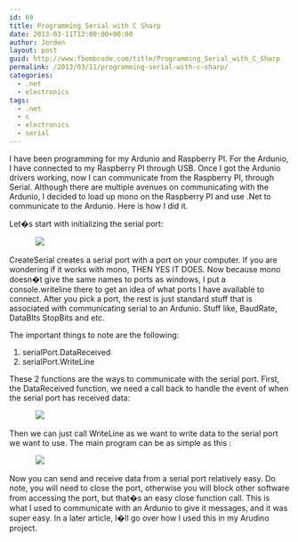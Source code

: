 ```yaml
---
id: 69
title: Programming Serial with C Sharp
date: 2013-03-11T12:00:00+00:00
author: Jorden
layout: post
guid: http://www.fbombcode.com/title/Programming_Serial_with_C_Sharp
permalink: /2013/03/11/programming-serial-with-c-sharp/
categories:
  - .net
  - electronics
tags:
  - .net
  - c
  - electronics
  - serial
---
```

 <p> I have been programming for my Ardunio and Raspberry PI. For the Ardunio, I have connected to my Raspberry PI through USB. Once I got the Ardunio drivers working, now I can communicate from the Raspberry PI, through Serial. Although there are multiple avenues on communicating with the Ardunio, I decided to load up mono on the Raspberry PI and use .Net to communicate to the Ardunio. Here is how I did it. </p> <p> Let�s start with initializing the serial port: </p> <figure> <code> <img src ="/img/14.png" /> </code> </figure> <p> CreateSerial creates a serial port with a port on your computer. If you are wondering if it works with mono, THEN YES IT DOES. Now because mono doesn�t give the same names to ports as windows, I put a console.writeline there to get an idea of what ports I have available to connect. After you pick a port, the rest is just standard stuff that is associated with communicating serial to an Ardunio. Stuff like, BaudRate, DataBIts StopBits and etc. </p> <p> The important things to note are the following: <ol> <li> serialPort.DataReceived </li> <li> serialPort.WriteLine </li> </ol> </p> <p> These 2 functions are the ways to communicate with the serial port. First, the DataReceived function, we need a call back to handle the event of when the serial port has received data: <div> <figure> <code> <img src ="/img/15.png" /> </code> </figure> </div> Then we can just call WriteLine as we want to write data to the serial port we want to use. The main program can be as simple as this : <div> <figure> <code> <img src ="/img/16.png" /> </code> </figure> </div> </p> <p> Now you can send and receive data from a serial port relatively easy. Do note, you will need to close the port, otherwise you will block other software from accessing the port, but that�s an easy close function call. This is what I used to communicate with an Ardunio to give it messages, and it was super easy. In a later article, I�ll go over how I used this in my Arudino project. </p>